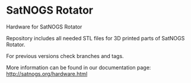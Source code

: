SatNOGS Rotator
================

Hardware for SatNOGS Rotator

Repository includes all needed STL files for 3D printed parts of SatNOGS Rotator.

For previous versions check branches and tags.

More information can be found in our documentation page:
http://satnogs.org/hardware.html
